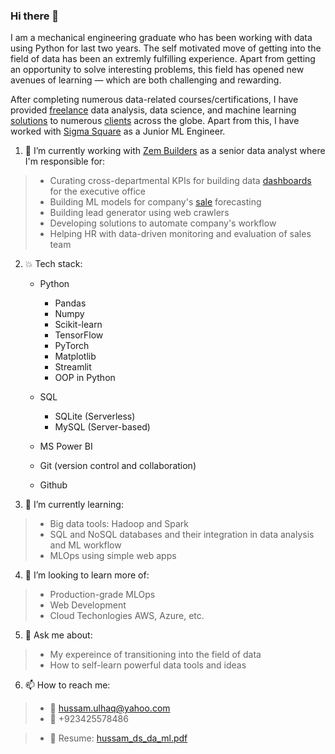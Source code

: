 ### Hi there 👋
I am a mechanical engineering graduate who has been working with data using Python for last two years. The self motivated move of getting into the field of data has been an extremly fulfilling experience. Apart from getting an opportunity to solve interesting problems, this field has opened new avenues of learning — which are both challenging and rewarding.

After completing numerous data-related courses/certifications, I have provided [freelance](https://www.fiverr.com/hussamulhaq375) data analysis, data science, and machine learning [solutions](https://app.powerbi.com/view?r=eyJrIjoiODQwMjJhMDEtYTk1My00NTMzLWEyZTQtMDU1ZTNkOThiNmZkIiwidCI6IjJiMWQyN2NmLWJhZDMtNDhmYi04OGE2LWQxYTUzOTNjNGVhNyIsImMiOjl9&embedImagePlaceholder=true&pageName=ReportSection86c1ecb64f7037fb7f83) to numerous [clients](https://www.rtfisher.com/) across the globe. Apart from this, I have worked with [Sigma Square](https://www.upwork.com/ag/sigmasquare/) as a Junior ML Engineer.

1. 🔭 I’m currently working with [Zem Builders](https://zembuilders.com/) as a senior data analyst where I'm responsible for:
> - Curating cross-departmental KPIs for building data [dashboards](https://app.powerbi.com/view?r=eyJrIjoiZDExZjk1OTgtYzE5Zi00OGMzLWE2NzUtZDM0NmNjNmI0MzA0IiwidCI6IjJiMWQyN2NmLWJhZDMtNDhmYi04OGE2LWQxYTUzOTNjNGVhNyIsImMiOjl9&embedImagePlaceholder=true) for the executive office 
> - Building ML models for company's [sale](https://app.powerbi.com/view?r=eyJrIjoiOTNjOWIwYmUtZWU1MS00ODJmLWJjZGItM2I1NjMzMTk5MDY3IiwidCI6IjJiMWQyN2NmLWJhZDMtNDhmYi04OGE2LWQxYTUzOTNjNGVhNyIsImMiOjl9) forecasting
> - Building lead generator using web crawlers
> - Developing solutions to automate company's workflow
> - Helping HR with data-driven monitoring and evaluation of sales team

2. :boom: Tech stack:
    * Python
        * Pandas
        * Numpy
        * Scikit-learn
        * TensorFlow
        * PyTorch
        * Matplotlib
        * Streamlit
        * OOP in Python
    * SQL
        * SQLite (Serverless)
        * MySQL (Server-based)
   
    * MS Power BI
    * Git (version control and collaboration)
    * Github

3. 🌱 I’m currently learning:
> - Big data tools: Hadoop and Spark
> - SQL and NoSQL databases and their integration in data analysis and ML workflow
> - MLOps using simple web apps

4. 👯 I’m looking to learn more of:
> - Production-grade MLOps
> - Web Development
> - Cloud Techonlogies AWS, Azure, etc.

5. 💬 Ask me about:
> - My expereince of transitioning into the field of data
> - How to self-learn powerful data tools and ideas

6. 📫 How to reach me:
> - :email: hussam.ulhaq@yahoo.com
> - :iphone: +923425578486

> - :page_facing_up: Resume: [hussam_ds_da_ml.pdf](https://github.com/hussam95/hussam95/files/9125784/hussam_ds_da_ml.pdf)

